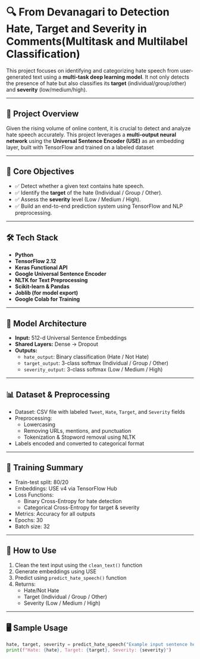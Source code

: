 # 🔍 From Devanagari to Detection Hate, Target and Severity in Comments(Multitask and Multilabel Classification)

This project focuses on identifying and categorizing hate speech from user-generated text using a **multi-task deep learning model**. It not only detects the presence of hate but also classifies its **target** (individual/group/other) and **severity** (low/medium/high).

---

## 🚀 Project Overview

Given the rising volume of online content, it is crucial to detect and analyze hate speech accurately. This project leverages a **multi-output neural network** using the **Universal Sentence Encoder (USE)** as an embedding layer, built with TensorFlow and trained on a labeled dataset

---

## 🎯 Core Objectives

- ✅ Detect whether a given text contains hate speech.
- ✅ Identify the **target** of the hate (Individual / Group / Other).
- ✅ Assess the **severity** level (Low / Medium / High).
- ✅ Build an end-to-end prediction system using TensorFlow and NLP preprocessing.
---

## 🛠️ Tech Stack

- **Python**
- **TensorFlow 2.12**
- **Keras Functional API**
- **Google Universal Sentence Encoder**
- **NLTK for Text Preprocessing**
- **Scikit-learn & Pandas**
- **Joblib (for model export)**
- **Google Colab for Training**

---

## 🧠 Model Architecture

- **Input:** 512-d Universal Sentence Embeddings
- **Shared Layers:** Dense → Dropout
- **Outputs:**
  - `hate_output`: Binary classification (Hate / Not Hate)
  - `target_output`: 3-class softmax (Individual / Group / Other)
  - `severity_output`: 3-class softmax (Low / Medium / High)

---

## 📊 Dataset & Preprocessing

- Dataset: CSV file with labeled `Tweet`, `Hate`, `Target`, and `Severity` fields
- Preprocessing:
  - Lowercasing
  - Removing URLs, mentions, and punctuation
  - Tokenization & Stopword removal using NLTK
- Labels encoded and converted to categorical format

---

## 🧪 Training Summary

- Train-test split: 80/20
- Embeddings: USE v4 via TensorFlow Hub
- Loss Functions:
  - Binary Cross-Entropy for hate detection
  - Categorical Cross-Entropy for target & severity
- Metrics: Accuracy for all outputs
- Epochs: 30  
- Batch size: 32

---

## 🧩 How to Use

1. Clean the text input using the `clean_text()` function
2. Generate embeddings using USE
3. Predict using `predict_hate_speech()` function
4. Returns:  
   - Hate/Not Hate  
   - Target (Individual / Group / Other)  
   - Severity (Low / Medium / High)

---

## 🖥️ Sample Usage

```python
hate, target, severity = predict_hate_speech("Example input sentence here.")
print(f"Hate: {hate}, Target: {target}, Severity: {severity}")
